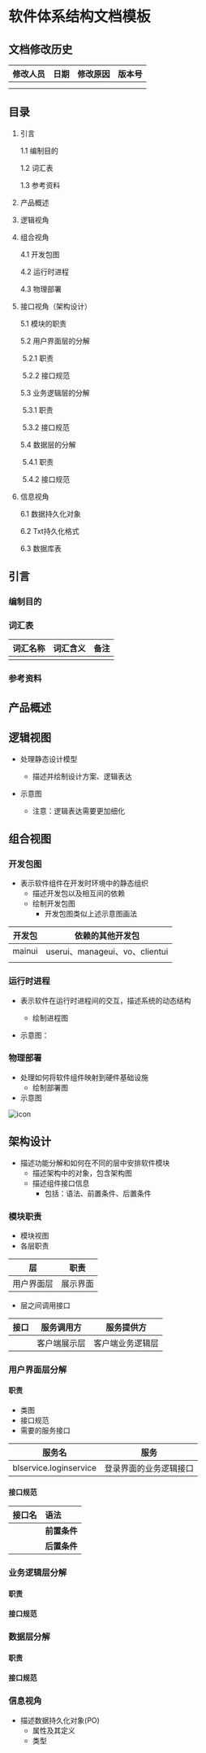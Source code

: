 # 软件体系结构文档模板

## 文档修改历史

| 修改人员 | 日期 | 修改原因 | 版本号 |
| :------: | ---- | -------- | ------ |
|          |      |          |        |
|          |      |          |        |

## 目录

1. 引言  

   1.1 编制目的

   1.2 词汇表  

   1.3 参考资料

2. 产品概述  

3. 逻辑视角  

4. 组合视角  

   4.1 开发包图  

   4.2 运行时进程  

   4.3 物理部署  

5. 接口视角（架构设计）  

   5.1 模块的职责  

   5.2 用户界面层的分解  

   ​	5.2.1 职责

   ​	5.2.2 接口规范

   5.3 业务逻辑层的分解  

   ​	5.3.1 职责  

   ​	5.3.2 接口规范

   5.4 数据层的分解  

   ​	5.4.1 职责  

   ​	5.4.2 接口规范

6. 信息视角

   6.1 数据持久化对象  

   6.2 Txt持久化格式  

   6.3 数据库表  

   





## 引言

### 编制目的



### 词汇表

| 词汇名称 | 词汇含义 | 备注 |
| :------: | -------- | ---- |
|          |          |      |



### 参考资料



## 产品概述



## 逻辑视图

- 处理静态设计模型

  - 描述并绘制设计方案、逻辑表达

- 示意图

  - 注意：逻辑表达需要更加细化

  

## 组合视图

### 开发包图

- 表示软件组件在开发时环境中的静态组织
  - 描述开发包以及相互间的依赖
  - 绘制开发包图
    - 开发包图类似上述示意图画法

| 开发包 | 依赖的其他开发包               |
| :----: | ------------------------------ |
| mainui | userui、manageui、vo、clientui |
|        |                                |



### 运行时进程

- 表示软件在运行时进程间的交互，描述系统的动态结构

  - 绘制进程图

- 示意图：


### 物理部署

- 处理如何将软件组件映射到硬件基础设施
  - 绘制部署图
- 示意图

![icon](http://assets.processon.com/chart_image/5ae5be27e4b039625af793c0.png?_=1554259679134)

## 架构设计

- 描述功能分解和如何在不同的层中安排软件模块
  - 描述架构中的对象，包含架构图
  - 描述组件接口信息
    - 包括：语法、前置条件、后置条件

### 模块职责

- 模块视图
- 各层职责

|     层     | 职责     |
| :--------: | -------- |
| 用户界面层 | 展示界面 |

- 层之间调用接口

| 接口 | 服务调用方   | 服务提供方       |
| :--: | ------------ | ---------------- |
|      | 客户端展示层 | 客户端业务逻辑层 |



### 用户界面层分解

#### 职责

- 类图
- 接口规范
- 需要的服务接口

|         服务名         | 服务                   |
| :--------------------: | ---------------------- |
| blservice.loginservice | 登录界面的业务逻辑接口 |



#### 接口规范

| 接口名 | 语法         |
| ------ | :----------- |
|        | **前置条件** |
|        | **后置条件** |

### 业务逻辑层分解

#### 职责

#### 接口规范



### 数据层分解

#### 职责

#### 接口规范



### 信息视角

- 描述数据持久化对象(PO)
  - 属性及其定义
  - 类型